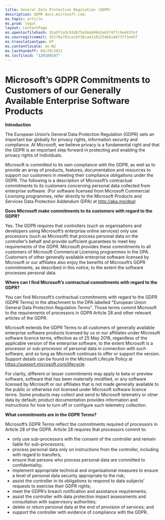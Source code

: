 ```yaml
---
title: General Data Protection Regulation (GDPR)
description: GDPR docs.microsoft.com.
ms.topic: article
ms.prod: legal
layout: ContentPage
ms.openlocfilehash: 91a5f1a3c93dbf5e50ab9842e63747fc9e443fe3
ms.sourcegitcommit: 92176e791cecbf38ca4118125466148737f3e45f
ms.translationtype: HT
ms.contentlocale: en-NZ
ms.lasthandoff: 09/29/2021
ms.locfileid: "129189147"
---
```

# <a name="microsofts-gdpr-commitments-to-customers-of-our-generally-available-enterprise-software-products"></a>Microsoft’s GDPR Commitments to Customers of our Generally Available Enterprise Software Products

**Introduction**

The European Union’s General Data Protection Regulation (GDPR) sets an important bar globally for privacy rights, information security and compliance. At Microsoft, we believe privacy is a fundamental right and that the GDPR is an important step forward in protecting and enabling the privacy rights of individuals.     

Microsoft is committed to its own compliance with the GDPR, as well as to provide an array of products, features, documentation and resources to support our customers in meeting their compliance obligations under the GDPR. The following is a description of Microsoft’s contractual commitments to its customers concerning personal data collected from enterprise software. (For software licensed from Microsoft Commercial Licensing programmes, refer directly to the Microsoft Products and Services Data Protection Addendum (DPA) at http://aka.ms/dpa)

**Does Microsoft make commitments to its customers with regard to the GDPR?**

Yes. The GDPR requires that controllers (such as organisations and developers using Microsoft’s enterprise online services) only use processors (such as Microsoft) that process personal data on the controller’s behalf and provide sufficient guarantees to meet key requirements of the GDPR. Microsoft provides these commitments to all customers of Microsoft Commerical Licensing programmes in the DPA. Customers of other generally available enterprise software licensed by Microsoft or our affiliates also enjoy the benefits of Microsoft’s GDPR commitments, as described in this notice, to the extent the software processes personal data.

**Where can I find Microsoft’s contractual commitments with regard to the GDPR?**

You can find Microsoft’s contractual commitments with regard to the GDPR (GDPR Terms) in the attachment to the DPA labelled "European Union General Data Protection Regulation Terms". Those terms commit Microsoft to the requirements of processors in GDPR Article 28 and other relevant articles of the GDPR. 

Microsoft extends the GDPR Terms to all customers of generally available enterprise software products licensed by us or our affiliates under Microsoft software licence terms, effective as of 25 May 2018, regardless of the applicable version of the enterprise software, to the extent Microsoft is a processor or sub-processor of personal data in connection with such software, and so long as Microsoft continues to offer or support the version. Support details can be found in the Microsoft Lifecyle Policy at https://support.microsoft.com/lifecycle.

For clarity, different or lesser commitments may apply to beta or preview software, software that has been materially modified, or any software licensed by Microsoft or our affiliates that is not made generally available to the public or otherwise not licensed under Microsoft software licence terms. Some products may collect and send to Microsoft telemetry or other data by default; product documentation provides information and instructions for how to turn off or configure such telemetry collection.

**What commitments are in the GDPR Terms?**

Microsoft’s GDPR Terms reflect the commitments required of processors in Article 28 of the GDPR.  Article 28 requires that processors commit to:

-   only use sub-processors with the consent of the controller and remain liable for sub-processors;
-   process personal data only on instructions from the controller, including with regard to transfers;
-   ensure that persons who process personal data are committed to confidentiality;
-   implement appropriate technical and organisational measures to ensure a level of personal data security appropriate to the risk;
-   assist the controller in its obligations to respond to data subjects’ requests to exercise their GDPR rights;
-   meet the GDPR’s breach notification and assistance requirements;
-   assist the controller with data protection impact assessments and consultation with supervisory authorities; 
-   delete or return personal data at the end of provision of services; and
-   support the controller with evidence of compliance with the GDPR.
